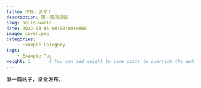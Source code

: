 ```yaml
---
title: 你好，世界！
description: 第一篇测试帖
slug: hello-world
date: 2022-03-06 00:00:00+0000
image: cover.png
categories:
    - Example Category
tags:
    - Example Tag
weight: 1       # You can add weight to some posts to override the default sorting (date descending)
---
```


第一篇帖子，堂堂发布。

